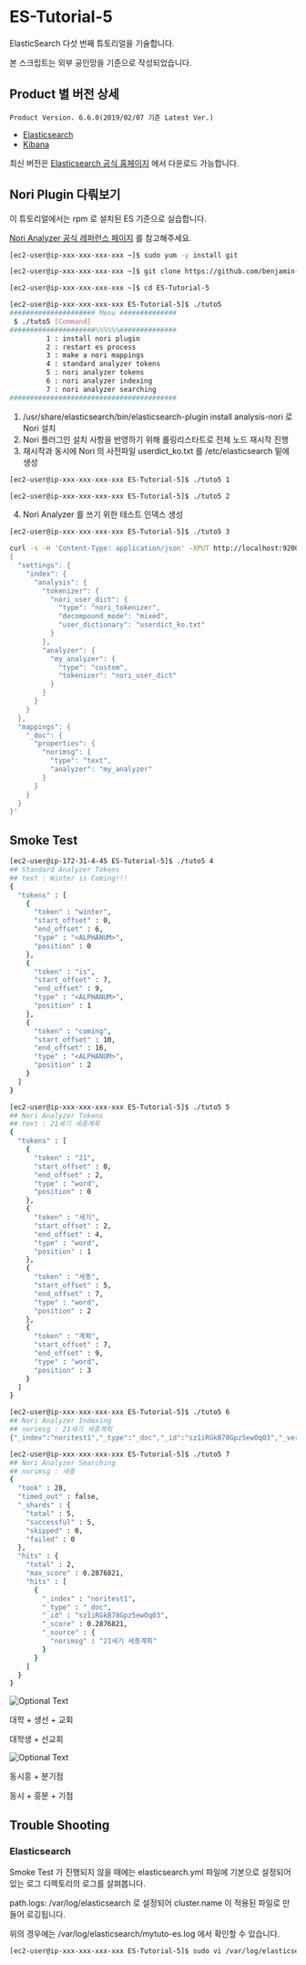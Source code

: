 # ES-Tutorial-5

ElasticSearch 다섯 번째 튜토리얼을 기술합니다.

본 스크립트는 외부 공인망을 기준으로 작성되었습니다.

## Product 별 버전 상세
```
Product Version. 6.6.0(2019/02/07 기준 Latest Ver.)
```
* [Elasticsearch](https://artifacts.elastic.co/downloads/elasticsearch/elasticsearch-6.6.0.rpm)
* [Kibana](https://artifacts.elastic.co/downloads/kibana/kibana-6.6.0-x86_64.rpm)

최신 버전은 [Elasticsearch 공식 홈페이지](https://www.elastic.co/downloads) 에서 다운로드 가능합니다.

## Nori Plugin 다뤄보기

이 튜토리얼에서는 rpm 로 설치된 ES 기준으로 실습합니다.

[Nori Analyzer 공식 레퍼런스 페이지](https://www.elastic.co/guide/en/elasticsearch/plugins/current/analysis-nori.html) 를 참고해주세요.

```bash
[ec2-user@ip-xxx-xxx-xxx-xxx ~]$ sudo yum -y install git

[ec2-user@ip-xxx-xxx-xxx-xxx ~]$ git clone https://github.com/benjamin-btn/ES-Tutorial-5.git

[ec2-user@ip-xxx-xxx-xxx-xxx ~]$ cd ES-Tutorial-5

[ec2-user@ip-xxx-xxx-xxx-xxx ES-Tutorial-5]$ ./tuto5
##################### Menu ##############
 $ ./tuto5 [Command]
#####################%%%%%%##############
         1 : install nori plugin
         2 : restart es process
         3 : make a nori mappings
         4 : standard analyzer tokens
         5 : nori analyzer tokens
         6 : nori analyzer indexing
         7 : nori analyzer searching
#########################################

```

1) /usr/share/elasticsearch/bin/elasticsearch-plugin install analysis-nori 로 Nori 설치
2) Nori 플러그인 설치 사항을 반영하기 위해 롤링리스타트로 전체 노드 재시작 진행
3) 재시작과 동시에 Nori 의 사전파일 userdict_ko.txt 를 /etc/elasticsearch 밑에 생성

```bash
[ec2-user@ip-xxx-xxx-xxx-xxx ES-Tutorial-5]$ ./tuto5 1

[ec2-user@ip-xxx-xxx-xxx-xxx ES-Tutorial-5]$ ./tuto5 2

```

4) Nori Analyzer 를 쓰기 위한 테스트 인덱스 생성

```bash
[ec2-user@ip-xxx-xxx-xxx-xxx ES-Tutorial-5]$ ./tuto5 3

curl -s -H 'Content-Type: application/json' -XPUT http://localhost:9200/noritest1 -d '
{
  "settings": {
    "index": {
      "analysis": {
        "tokenizer": {
          "nori_user_dict": {
            "type": "nori_tokenizer",
            "decompound_mode": "mixed",
            "user_dictionary": "userdict_ko.txt"
          }
        },
        "analyzer": {
          "my_analyzer": {
            "type": "custom",
            "tokenizer": "nori_user_dict"
          }
        }
      }
    }
  },
  "mappings": {
    "_doc": {
      "properties": {
        "norimsg": {
          "type": "text",
          "analyzer": "my_analyzer"
        }
      }
    }
  }
}'

```

## Smoke Test

```bash
[ec2-user@ip-172-31-4-45 ES-Tutorial-5]$ ./tuto5 4
## Standard Analyzer Tokens
## text : Winter is Coming!!!
{
  "tokens" : [
    {
      "token" : "winter",
      "start_offset" : 0,
      "end_offset" : 6,
      "type" : "<ALPHANUM>",
      "position" : 0
    },
    {
      "token" : "is",
      "start_offset" : 7,
      "end_offset" : 9,
      "type" : "<ALPHANUM>",
      "position" : 1
    },
    {
      "token" : "coming",
      "start_offset" : 10,
      "end_offset" : 16,
      "type" : "<ALPHANUM>",
      "position" : 2
    }
  ]
}

[ec2-user@ip-xxx-xxx-xxx-xxx ES-Tutorial-5]$ ./tuto5 5
## Nori Analyzer Tokens
## text : 21세기 세종계획
{
  "tokens" : [
    {
      "token" : "21",
      "start_offset" : 0,
      "end_offset" : 2,
      "type" : "word",
      "position" : 0
    },
    {
      "token" : "세기",
      "start_offset" : 2,
      "end_offset" : 4,
      "type" : "word",
      "position" : 1
    },
    {
      "token" : "세종",
      "start_offset" : 5,
      "end_offset" : 7,
      "type" : "word",
      "position" : 2
    },
    {
      "token" : "계획",
      "start_offset" : 7,
      "end_offset" : 9,
      "type" : "word",
      "position" : 3
    }
  ]
}

[ec2-user@ip-xxx-xxx-xxx-xxx ES-Tutorial-5]$ ./tuto5 6
## Nori Analyzer Indexing
## norimsg : 21세기 세종계획
{"_index":"noritest1","_type":"_doc","_id":"sz1iRGkB78Gpz5ewOq03","_version":1,"result":"created","_shards":{"total":2,"successful":2,"failed":0},"_seq_no":1,"_primary_term":1}[ec2-user@ip-xxx-xxx-xxx-xxx ES-Tutorial-5]$

[ec2-user@ip-xxx-xxx-xxx-xxx ES-Tutorial-5]$ ./tuto5 7
## Nori Analyzer Searching
## norimsg : 세종
{
  "took" : 28,
  "timed_out" : false,
  "_shards" : {
    "total" : 5,
    "successful" : 5,
    "skipped" : 0,
    "failed" : 0
  },
  "hits" : {
    "total" : 2,
    "max_score" : 0.2876821,
    "hits" : [
      {
        "_index" : "noritest1",
        "_type" : "_doc",
        "_id" : "sz1iRGkB78Gpz5ewOq03",
        "_score" : 0.2876821,
        "_source" : {
          "norimsg" : "21세기 세종계획"
        }
      }
    ]
  }
}

```

![Optional Text](image/noridict1.jpg)

대학 + 생선 + 교회

대학생 + 선교회

![Optional Text](image/noridict2.jpeg)

동시흥 + 분기점

동시 + 흥분 + 기점


## Trouble Shooting

### Elasticsearch
Smoke Test 가 진행되지 않을 때에는 elasticsearch.yml 파일에 기본으로 설정되어있는 로그 디렉토리의 로그를 살펴봅니다.

path.logs: /var/log/elasticsearch 로 설정되어 cluster.name 이 적용된 파일로 만들어 로깅됩니다.

위의 경우에는 /var/log/elasticsearch/mytuto-es.log 에서 확인할 수 있습니다.

```bash
[ec2-user@ip-xxx-xxx-xxx-xxx ES-Tutorial-5]$ sudo vi /var/log/elasticsearch/mytuto-es.log
```

